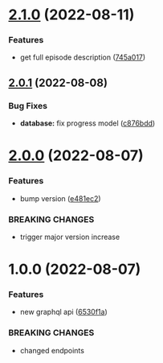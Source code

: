 # [2.1.0](https://github.com/garredow/foxcasts-api/compare/v2.0.1...v2.1.0) (2022-08-11)


### Features

* get full episode description ([745a017](https://github.com/garredow/foxcasts-api/commit/745a0178ffd97625476b499d9ac957d936278d7b))

## [2.0.1](https://github.com/garredow/foxcasts-api/compare/v2.0.0...v2.0.1) (2022-08-08)


### Bug Fixes

* **database:** fix progress model ([c876bdd](https://github.com/garredow/foxcasts-api/commit/c876bdd719904628f18e03ee6c6310f49978b8f1))

# [2.0.0](https://github.com/garredow/foxcasts-api/compare/v1.0.0...v2.0.0) (2022-08-07)


### Features

* bump version ([e481ec2](https://github.com/garredow/foxcasts-api/commit/e481ec282d60196c20ddb3f6b645873b85df52f7))


### BREAKING CHANGES

* trigger major version increase

# 1.0.0 (2022-08-07)


### Features

* new graphql api ([6530f1a](https://github.com/garredow/foxcasts-api/commit/6530f1ae1e2d85d6851130cbf4ad5aba595890c2))


### BREAKING CHANGES

* changed endpoints
